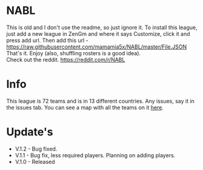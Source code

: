# NABL
This is old and I don't use the readme, so just ignore it.
To install this league, just add a new league in ZenGm and where it says Customize, click it and press add url. Then add this url - https://raw.githubusercontent.com/mamamia5x/NABL/master/File.JSON  
That's it. Enjoy (also, shuffling rosters is a good idea).  
Check out the reddit. https://reddit.com/r/NABL

# Info
This league is 72 teams and is in 13 different countries. Any issues, say it in the issues tab.
You can see a map with all the teams on it [here](https://drive.google.com/open?id=1ahRyz2DOTRZCVM2ZDE-fDRvoY4tZre7F&usp=sharing).  

# Update's
* V.1.2 - Bug fixed.
* V.1.1 - Bug fix, less required players. Planning on adding players.
* V.1.0 - Released
